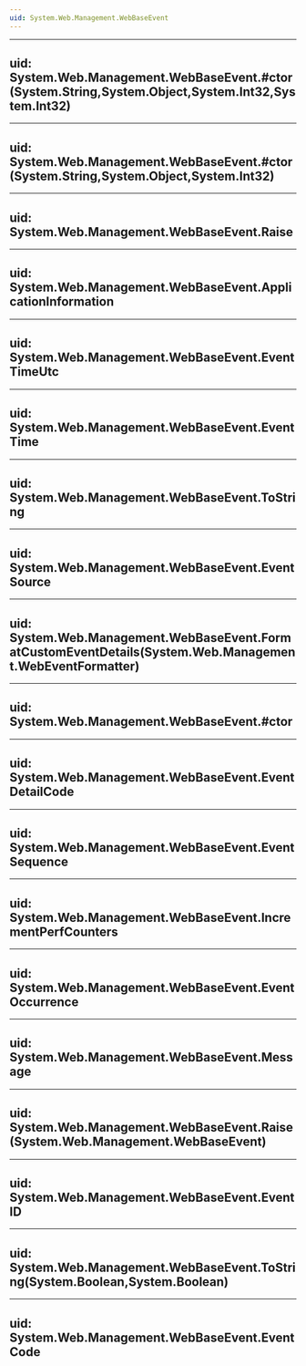 ```yaml
---
uid: System.Web.Management.WebBaseEvent
---
```


---
uid: System.Web.Management.WebBaseEvent.#ctor(System.String,System.Object,System.Int32,System.Int32)
---

---
uid: System.Web.Management.WebBaseEvent.#ctor(System.String,System.Object,System.Int32)
---

---
uid: System.Web.Management.WebBaseEvent.Raise
---

---
uid: System.Web.Management.WebBaseEvent.ApplicationInformation
---

---
uid: System.Web.Management.WebBaseEvent.EventTimeUtc
---

---
uid: System.Web.Management.WebBaseEvent.EventTime
---

---
uid: System.Web.Management.WebBaseEvent.ToString
---

---
uid: System.Web.Management.WebBaseEvent.EventSource
---

---
uid: System.Web.Management.WebBaseEvent.FormatCustomEventDetails(System.Web.Management.WebEventFormatter)
---

---
uid: System.Web.Management.WebBaseEvent.#ctor
---

---
uid: System.Web.Management.WebBaseEvent.EventDetailCode
---

---
uid: System.Web.Management.WebBaseEvent.EventSequence
---

---
uid: System.Web.Management.WebBaseEvent.IncrementPerfCounters
---

---
uid: System.Web.Management.WebBaseEvent.EventOccurrence
---

---
uid: System.Web.Management.WebBaseEvent.Message
---

---
uid: System.Web.Management.WebBaseEvent.Raise(System.Web.Management.WebBaseEvent)
---

---
uid: System.Web.Management.WebBaseEvent.EventID
---

---
uid: System.Web.Management.WebBaseEvent.ToString(System.Boolean,System.Boolean)
---

---
uid: System.Web.Management.WebBaseEvent.EventCode
---
